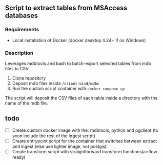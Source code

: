 ## Script to extract tables from MSAccess databases

### Requirements

- Local installation of Docker (docker desktop 4.24+ if on Windows)

### Description
Leverages mdbtools and bash to batch-export selected tables from mdb files to CSV.

1. Clone repository
2. Deposit mdb files inside `/client-bind/mdbs`
3. Run the custom script container with `docker compose up`


The script will deposit the CSV files of each table inside a directory with the name of the mdb file.

## todo 
- [ ] Create custom docker image with the: mdbtools, python and pgclient (to soon include the rest of the ingest script)
- [ ] Create entrypoint script for the container that switches between extract and ingest (else use lighter image, not postgis)
- [ ] Create transform script with straightforward transform functions(airflow ready)